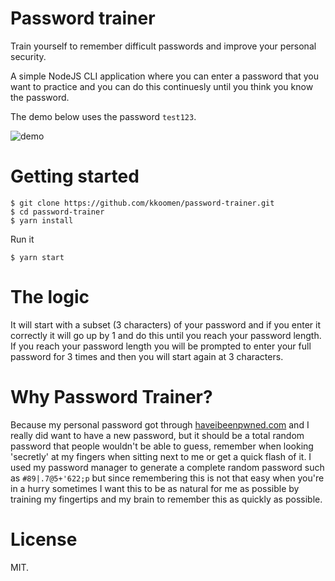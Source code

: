 # Password trainer

Train yourself to remember difficult passwords and improve your personal
security.

A simple NodeJS CLI application where you can enter a password that you want to
practice and you can do this continuesly until you think you know the password.

The demo below uses the password `test123`.

![demo](demo.gif)

# Getting started

```
$ git clone https://github.com/kkoomen/password-trainer.git
$ cd password-trainer
$ yarn install
```

Run it

```
$ yarn start
```

# The logic

It will start with a subset (3 characters) of your password and if you enter it
correctly it will go up by 1 and do this until you reach your password length.
If you reach your password length you will be prompted to enter your full
password for 3 times and then you will start again at 3 characters.

# Why Password Trainer?

Because my personal password got through
[haveibeenpwned.com](https://haveibeenpwned.com/) and I really did want to have
a new password, but it should be a total random password that people wouldn't be
able to guess, remember when looking 'secretly' at my fingers when sitting next
to me or get a quick flash of it. I used my password manager to generate a
complete random password such as `#89|.7@5+'622;p` but since remembering this is
not that easy when you're in a hurry sometimes I want this to be as natural for
me as possible by training my fingertips and my brain to remember this as
quickly as possible.

# License

MIT.
